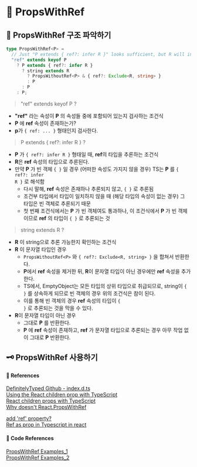 # 🌟 PropsWithRef

## 🦴 PropsWithRef 구조 파악하기

```ts
type PropsWithRef<P> =
  // Just "P extends { ref?: infer R }" looks sufficient, but R will infer as {} if P is {}.
  "ref" extends keyof P
    ? P extends { ref?: infer R }
      ? string extends R
        ? PropsWithoutRef<P> & { ref?: Exclude<R, string> }
        : P
      : P
    : P;
```

> "ref" extends keyof P ?

- **"ref"** 라는 속성이 **P** 의 속성들 중에 포함되어 있는지 검사하는 조건식
- **P** 에 **ref** 속성이 존재하는가?
- **p**가 <code>{ ref: ... }</code> 형태인지 검사한다.

> P extends { ref?: infer R } ?

- **P** 가 <code>{ ref?: infer R }</code> 형태일 때, **ref**의 타입을 추론하는 조건식
- **R**은 **ref** 속성의 타입으로 추론된다.
- 만약 **P** 가 빈 객체 <code>{ }</code> 일 경우 (어떠한 속성도 가지지 않을 경우) TS는 **P** 를 <code>{ ref?: infer R }</code> 로 해석함
  - 다시 말해, **ref** 속성은 존재하나 추론되지 않고, <code>{ }</code> 로 추론됨
  - 조건부 타입에서 타입이 일치하지 않을 때 (해당 타입의 속성이 없는 경우) 그 타입은 빈 객체로 추론되기 때문
  - 첫 번째 조건식에서는 **P** 가 빈 객체여도 통과하나, 이 조건식에서 **P** 가 빈 객체이므로 **ref** 의 타입이 <code>{ }</code> 로 추론되는 것

> string extends R ?

- **R** 이 string으로 추론 가능한지 확인하는 조건식
- **R** 이 문자열 타입인 경우
  - `PropsWithoutRef<P>` 와 `{ ref?: Exclude<R, string> }` 을 합쳐서 반환한다.
  - **P**에서 **ref** 속성을 제거한 뒤, **R**이 문자열 타입이 아닌 경우에만 **ref** 속성을 추가한다.
  - TS에서, EmptyObject는 모든 타입의 상위 타입으로 취급되므로, string이 <code>{ }</code> 를 상속하게 되므로 빈 객체의 경우 위의 조건식은 참이 된다.
  - 이를 통해 빈 객체의 경우 **ref** 속성의 타입이 <code>{ }</code> 로 추론되는 것을 막을 수 있다.
- **R**이 문자열 타입이 아닌 경우
  - 그대로 **P** 를 반환한다.
  - **P** 에 **ref** 속성이 존재하고, **ref** 가 문자열 타입으로 추론되는 경우 아무 작업 없이 그대로 **P** 반환한다.

## 🗝️ PropsWithRef 사용하기

#### 🔎 References

[DefinitelyTyped Github - index.d.ts](https://github.com/DefinitelyTyped/DefinitelyTyped/blob/813a8799e465a7d5f0d6776643f20f93681e85e4/types/react/index.d.ts#L810) <br/>
[Using the React children prop with TypeScript](https://blog.logrocket.com/using-react-children-prop-with-typescript/) <br/>
[React children props with TypeScript](https://www.mendelowski.com/docs/react/children-props-with-typescript/) <br/>
[Why doesn't React.PropsWithRef<P> add 'ref' property?](https://stackoverflow.com/questions/66389272/why-doesnt-react-propswithrefp-add-ref-property) <br/>
[Ref as prop in Typescript in react](https://stackoverflow.com/questions/70992807/ref-as-prop-in-typescript-in-react)

#### 🤖 Code References

[PropsWithRef Examples_1](https://github.com/rylnd/kibana/blob/757c881b9a845dd438c16f1eca915c1e522fcd5d/x-pack/plugins/spaces/public/ui_api/lazy_wrapper.tsx#L8) <br/>
[PropsWithRef Examples_2](https://github.com/meehawk/kibana/blob/master/x-pack/plugins/spaces/public/ui_api/components.tsx)
